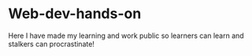 # Web-dev-hands-on
Here I have made my learning and work public so learners can learn and stalkers can procrastinate!
